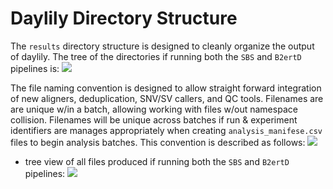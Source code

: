 # Daylily Directory Structure

The `results` directory structure is designed to cleanly organize the output of daylily.  The tree of the directories if running both the `SBS` and `B2ertD` pipelines is:
  ![](../images/assets/day_tree_dir.png)
  
The file naming convention is designed to allow straight forward integration of new aligners, deduplication, SNV/SV callers, and QC tools. Filenames are are unique w/in a batch, allowing working with files w/out namespace collision. Filenames will be unique across batches if run & experiment identifiers are manages appropriately when creating `analysis_manifese.csv` files to begin analysis batches. This convention is described as follows:
  ![](../images/assets/day_filename_convention.png)
  
- tree view of all files produced if running both the `SBS` and `B2ertD` pipelines:
  ![](../images/assets/day_files_tree.png)
  
